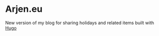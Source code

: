 # Arjen.eu

New version of my blog for sharing holidays and related items built with [Hugo](http://gohugo.io)